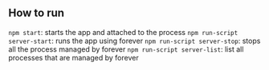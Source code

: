 ## How to run 

`npm start`: starts the app and attached to the process
`npm run-script server-start`: runs the app using forever
`npm run-script server-stop`: stops all the process managed by forever
`npm run-script server-list`: list all processes that are managed by forever